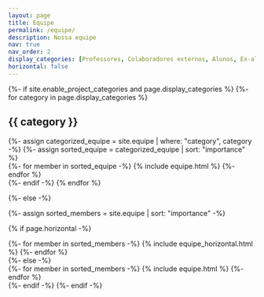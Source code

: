 ```yaml
---
layout: page
title: Equipe
permalink: /equipe/
description: Nossa equipe
nav: true
nav_order: 2
display_categories: [Professores, Colaboradores externos, Alunos, Ex-alunos]
horizontal: false
---
```


<!-- pages/equipe.md -->
<div class="equipe">
{%- if site.enable_project_categories and page.display_categories %}
  <!-- Display categorized team -->
  {%- for category in page.display_categories %}
  <h2 class="category">{{ category }}</h2>
  {%- assign categorized_equipe = site.equipe | where: "category", category -%}
  {%- assign sorted_equipe = categorized_equipe | sort: "importance" %}
  <!-- Generate cards for each member -->
  <!-- {% if page.horizontal -%}
  <div class="container">
    <div class="row row-cols-2">
    {%- for member in sorted_equipe -%}
      {% include equipe_horizontal.html %}
    {%- endfor %}
    </div>
  </div>
  {%- else -%} -->
  <div class="grid">
    {%- for member in sorted_equipe -%}
      {% include equipe.html %}
    {%- endfor %}
  </div>
  {%- endif -%}
  {% endfor %}

{%- else -%}
<!-- Display members without categories -->
  {%- assign sorted_members = site.equipe | sort: "importance" -%}
  <!-- Generate cards for each member -->
  {% if page.horizontal -%}
  <div class="container">
    <div class="row row-cols-4">
    {%- for member in sorted_members -%}
      {% include equipe_horizontal.html %}
    {%- endfor %}
    </div>
  </div>
  {%- else -%}
  <div class="grid">
    {%- for member in sorted_members -%}
      {% include equipe.html %}
    {%- endfor %}
  </div>
  {%- endif -%}
{%- endif -%}
</div>
